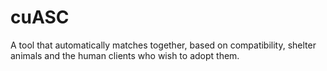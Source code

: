 # cuASC
A tool that  automatically matches together, based on compatibility, shelter animals and the human clients who wish to  adopt them.
